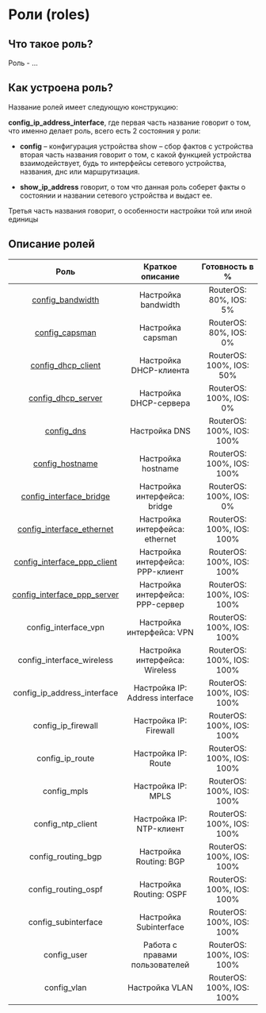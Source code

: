 # Роли (roles)

## Что такое роль?

Роль - ...

## Как устроена роль?

Название ролей имеет следующую конструкцию:

**config_ip_address_interface**, где первая часть название говорит о том, что именно делает роль, всего есть 2 состояния у
роли:

* **config** – конфигурация устройства show – сбор фактов с устройства вторая часть названия говорит о том, с какой функцией
устройства взаимодействует, будь то интерфейсы сетевого устройства, названия, днс или маршрутизация. 

* **show_ip_address** говорит, о том что данная роль соберет факты о состоянии и названии сетевого устройства и выдаст ее.

Третья часть названия говорит, о особенности настройки той или иной единицы

## Описание ролей

|             Роль            |         Краткое описание         | Готовность в % |
|:---------------------------:|:--------------------------------:|:----------------:|
|[config_bandwidth](bandwidth)|Настройка bandwidth|RouterOS: 80%, IOS: 5%|
|[config_capsman](capsman)|Настройка capsman|RouterOS: 80%, IOS: 0%|
|[config_dhcp_client](dhcp_client)|Настройка DHCP-клиента|RouterOS: 100%, IOS: 50%|
|[config_dhcp_server](dhcp_server)|Настройка DHCP-сервера|RouterOS: 100%, IOS: 0%|
|[config_dns](dns)|Настройка DNS|RouterOS: 100%, IOS: 100%|
|[config_hostname](hostname)|Настройка hostname|RouterOS: 100%, IOS: 100%|
|[config_interface_bridge](interface_bridge)|Настройка интерфейса: bridge|RouterOS: 100%, IOS: 0%|
|[config_interface_ethernet](interface_ether)|Настройка интерфейса: ethernet|RouterOS: 100%, IOS: 100%|
|[config_interface_ppp_client](interface_pppclient)| Настройка интерфейса: PPP-клиент |RouterOS: 100%, IOS: 100%|
|[config_interface_ppp_server](interface_pppserver)| Настройка интерфейса: PPP-сервер |RouterOS: 100%, IOS: 100%|
|config_interface_vpn        | Настройка интерфейса: VPN        |RouterOS: 100%, IOS: 100%|
|config_interface_wireless   | Настройка интерфейса: Wireless   |RouterOS: 100%, IOS: 100%|
|config_ip_address_interface | Настройка IP: Address interface  |RouterOS: 100%, IOS: 100%|
|config_ip_firewall          | Настройка IP: Firewall           |RouterOS: 100%, IOS: 100%|
|config_ip_route             | Настройка IP: Route              |RouterOS: 100%, IOS: 100%|
|config_mpls                 | Настройка IP: MPLS               |RouterOS: 100%, IOS: 100%|
|config_ntp_client           | Настройка IP: NTP-клиент         |RouterOS: 100%, IOS: 100%|
|config_routing_bgp          | Настройка Routing: BGP           |RouterOS: 100%, IOS: 100%|
|config_routing_ospf         | Настройка Routing: OSPF          |RouterOS: 100%, IOS: 100%|
|config_subinterface         | Настройка Subinterface           |RouterOS: 100%, IOS: 100%|
|config_user                 | Работа с правами пользователей   |RouterOS: 100%, IOS: 100%|
|config_vlan                 | Настройка VLAN                   |RouterOS: 100%, IOS: 100%|
